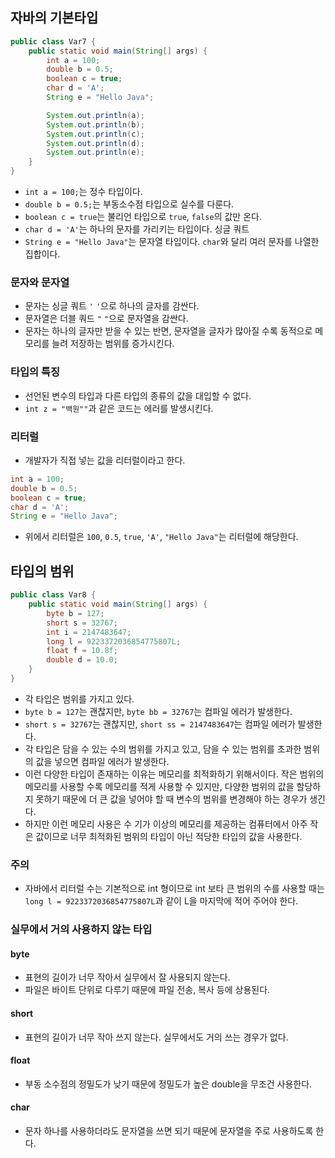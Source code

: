 ## 자바의 기본타입
```java
public class Var7 {
    public static void main(String[] args) {
        int a = 100;
        double b = 0.5;
        boolean c = true;
        char d = 'A';
        String e = "Hello Java";

        System.out.println(a);
        System.out.println(b);
        System.out.println(c);
        System.out.println(d);
        System.out.println(e);
    }
}
```
- `int a = 100;`는 정수 타입이다.
- `double b = 0.5;`는 부동소수점 타입으로 실수를 다룬다.
- `boolean c = true`는 불리언 타입으로 `true`, `false`의 값만 온다.
- `char d = 'A'`는 하나의 문자를 가리키는 타입이다. 싱글 쿼트
- `String e = "Hello Java"`는 문자열 타입이다. `char`와 달리 여러 문자를 나열한 집합이다.

### 문자와 문자열
- 문자는 싱글 쿼트 `'` `'`으로 하나의 글자를 감싼다.
- 문자열은 더블 쿼드 `"` `"`으로 문자열을 감싼다.
- 문자는 하나의 글자만 받을 수 있는 반면, 문자열을 글자가 많아질 수록 동적으로 메모리를 늘려 저장하는 범위를 증가시킨다.

### 타입의 특징
- 선언된 변수의 타입과 다른 타입의 종류의 값을 대입할 수 없다.
- `int z = "백원""`과 같은 코드는 에러를 발생시킨다.

### 리터럴
- 개발자가 직접 넣는 값을 리터럴이라고 한다.
```java
int a = 100;
double b = 0.5;
boolean c = true;
char d = 'A';
String e = "Hello Java";
```
- 위에서 리터럴은 `100`, `0.5`, `true`, `'A'`, `"Hello Java"`는 리터럴에 해당한다.

## 타입의 범위
```java
public class Var8 {
    public static void main(String[] args) {
        byte b = 127;
        short s = 32767;
        int i = 2147483647;
        long l = 9223372036854775807L;
        float f = 10.8f;
        double d = 10.0;
    }
}
```
- 각 타입은 범위를 가지고 있다.
- `byte b = 127`는 괜찮지만, `byte bb = 32767`는 컴파일 에러가 발생한다.
- `short s = 32767`는 괜찮지만, `short ss = 2147483647`는 컴파일 에러가 발생한다.
- 각 타입은 담을 수 있는 수의 범위를 가지고 있고, 담을 수 있는 범위를 초과한 범위의 값을 넣으면 컴파일 에러가 발생한다.
- 이런 다양한 타입이 존재하는 이유는 메모리를 최적화하기 위해서이다. 작은 범위의 메모리를 사용할 수록 메모리를 적게 사용할 수 있지만, 다양한 범위의 값을 할당하지 못하기 때문에 더 큰 값을 넣어야 할 때 변수의 범위를 변경해야 하는 경우가 생긴다.
- 하지만 이런 메모리 사용은 수 기가 이상의 메모리를 제공하는 컴퓨터에서 아주 작은 값이므로 너무 최적화된 범위의 타입이 아닌 적당한 타입의 값을 사용한다.

### 주의
- 자바에서 리터럴 수는 기본적으로 int 형이므로 int 보타 큰 범위의 수를 사용할 때는 `long l = 9223372036854775807L`과 같이 L을 마지막에 적어 주어야 한다.

### 실무에서 거의 사용하지 않는 타입
#### byte
- 표현의 길이가 너무 작아서 실무에서 잘 사용되지 않는다.
- 파일은 바이트 단위로 다루기 때문에 파일 전송, 복사 등에 상용된다.

#### short
- 표현의 길이가 너무 작아 쓰지 않는다. 실무에서도 거의 쓰는 경우가 없다.

#### float
- 부동 소수점의 정밀도가 낮기 때문에 정밀도가 높은 double을 무조건 사용한다.

#### char
- 문자 하나를 사용하더라도 문자열을 쓰면 되기 때문에 문자열을 주로 사용하도록 한다.

